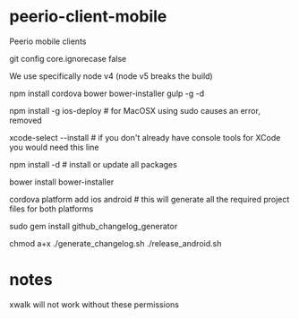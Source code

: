 peerio-client-mobile
=============

Peerio mobile clients

git config core.ignorecase false

We use specifically node v4 (node v5 breaks the build)

npm install cordova bower bower-installer gulp -g -d

npm install -g ios-deploy # for MacOSX using sudo causes an error, removed

xcode-select --install # if you don't already have console tools for XCode you would need this line

npm install -d # install or update all packages

bower install
bower-installer

cordova platform add ios android # this will generate all the required project files for both platforms

sudo gem install github_changelog_generator

chmod a+x ./generate_changelog.sh ./release_android.sh

notes
============
xwalk will not work without these permissions
<uses-permission android:name="android.permission.ACCESS_WIFI_STATE" />
<uses-permission android:name="android.permission.ACCESS_NETWORK_STATE" />
